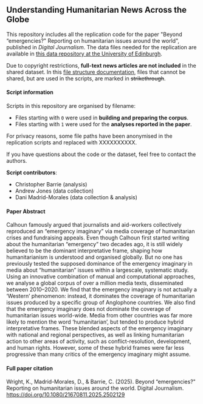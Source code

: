 ## Understanding Humanitarian News Across the Globe

This repository includes all the replication code for the paper "Beyond “emergencies?" Reporting on humanitarian issues around the world", published in _Digital Journalism_. The data files needed for the replication are available in [this data repository at the University of Edinburgh](https://datashare.ed.ac.uk/handle/10283/8739). 

Due to copyright restrictions, **full-text news articles are not included** in the shared dataset. In this [file structure documentation](FILE_STRUCTURE.md), files that cannot be shared, but are used in the scripts, are marked in ~~strikethrough~~. 

#### Script information

Scripts in this repository are organised by filename:
- Files starting with `0` were used in **building and preparing the corpus**.
- Files starting with `1` were used for the **analyses reported in the paper**.

For privacy reasons, some file paths have been anonymised in the replication scripts and replaced with XXXXXXXXXX. 

If you have questions about the code or the dataset, feel free to contact the authors.

**Script contributors**:  
- Christopher Barrie (analysis)  
- Andrew Jones (data collection)  
- Dani Madrid-Morales (data collection & analysis)

#### Paper Abstract
Calhoun famously argued that journalists and aid-workers collectively reproduced an “emergency imaginary” via media coverage of humanitarian crises and fundraising appeals. Even though Calhoun first started writing about the humanitarian “emergency” two decades ago, it is still widely believed to be the dominant interpretative frame, shaping how humanitarianism is understood and organised globally. But no one has previously tested the supposed dominance of the emergency imaginary in media about “humanitarian” issues within a largescale, systematic study. Using an innovative combination of manual and computational approaches, we analyse a global corpus of over a million media texts, disseminated between 2010–2020. We find that the emergency imaginary is not actually a ‘Western’ phenomenon: instead, it dominates the coverage of humanitarian issues produced by a specific group of Anglophone countries. We also find that the emergency imaginary does not dominate the coverage of humanitarian issues world-wide. Media from other countries was far more likely to mention the word ‘humanitarian’, but tended to produce hybrid interpretative frames. These blended aspects of the emergency imaginary with national and regional perspectives, as well as linking humanitarian action to other areas of activity, such as conflict-resolution, development, and human rights. However, some of these hybrid frames were far less progressive than many critics of the emergency imaginary might assume.

#### Full paper citation
Wright, K., Madrid-Morales, D., & Barrie, C. (2025). Beyond “emergencies?" Reporting on humanitarian issues around the world. Digital Journalism. https://doi.org/10.1080/21670811.2025.2502129
